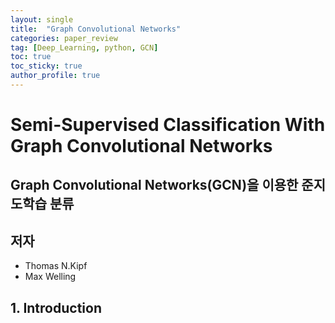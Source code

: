 ```yaml
---
layout: single
title:  "Graph Convolutional Networks"
categories: paper_review
tag: [Deep_Learning, python, GCN]
toc: true
toc_sticky: true
author_profile: true
---
```


# Semi-Supervised Classification With Graph Convolutional Networks

## Graph Convolutional Networks(GCN)을 이용한 준지도학습 분류

## 저자
- Thomas N.Kipf
- Max Welling

## 1. Introduction
